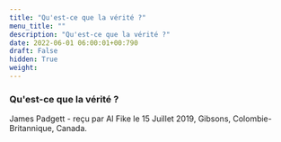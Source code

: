 ```yaml
---
title: "Qu'est-ce que la vérité ?"
menu_title: ""
description: "Qu'est-ce que la vérité ?"
date: 2022-06-01 06:00:01+00:790
draft: False
hidden: True
weight:
---
```

### Qu'est-ce que la vérité ?

James Padgett - reçu par Al Fike le 15 Juillet 2019, Gibsons, Colombie-Britannique, Canada.



